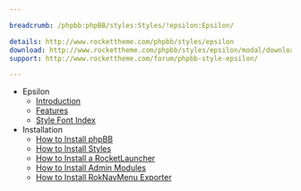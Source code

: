 ```yaml
---

breadcrumb: /phpbb:phpBB/styles:Styles/!epsilon:Epsilon/

details: http://www.rockettheme.com/phpbb/styles/epsilon
download: http://www.rockettheme.com/phpbb/styles/epsilon/modal/downloads
support: http://www.rockettheme.com/forum/phpbb-style-epsilon/

---
```


* Epsilon
	* [Introduction](INDEX.md#introduction)
	* [Features](INDEX.md#features)
    * [Style Font Index](../../../technical_tips/general/font_index.md)
* Installation
	* [How to Install phpBB](../../start/install.md)
	* [How to Install Styles](../../start/styles.md)
    * [How to Install a RocketLauncher](../../start/rocketlauncher.md)
	* [How to Install Admin Modules](../../start/styles.md#installing-administrative-modules)
	* [How to Install RokNavMenu Exporter](../../modules/roknavmenu.md)
